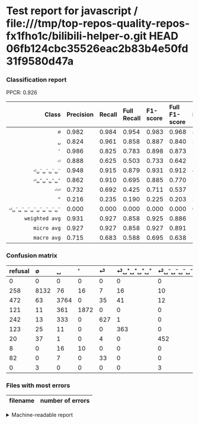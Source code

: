 # Test report for javascript / file:///tmp/top-repos-quality-repos-fx1fho1c/bilibili-helper-o.git HEAD 06fb124cbc35526eac2b83b4e50fd31f9580d47a

### Classification report

PPCR: 0.926

| Class | Precision | Recall | Full Recall | F1-score | Full F1-score | Support | Full Support | PPCR |
|------:|:----------|:-------|:------------|:---------|:---------|:--------|:-------------|:-----|
| `∅` | 0.982| 0.984| 0.954| 0.983| 0.968| 8263| 8521| 0.970 |
| `␣` | 0.824| 0.961| 0.858| 0.887| 0.840| 3916| 4388| 0.892 |
| `'` | 0.986| 0.825| 0.783| 0.898| 0.873| 2269| 2390| 0.949 |
| `⏎` | 0.888| 0.625| 0.503| 0.733| 0.642| 1004| 1246| 0.806 |
| `⏎␣⁻␣⁻␣⁻␣⁻` | 0.948| 0.915| 0.879| 0.931| 0.912| 494| 514| 0.961 |
| `⏎␣⁺␣⁺␣⁺␣⁺` | 0.862| 0.910| 0.695| 0.885| 0.770| 399| 522| 0.764 |
| `⏎⏎` | 0.732| 0.692| 0.425| 0.711| 0.537| 130| 212| 0.613 |
| `"` | 0.216| 0.235| 0.190| 0.225| 0.203| 34| 42| 0.810 |
| `⏎␣⁻␣⁻␣⁻␣⁻␣⁻␣⁻␣⁻␣⁻` | 0.000| 0.000| 0.000| 0.000| 0.000| 6| 6| 1.000 |
| `weighted avg` | 0.931| 0.927| 0.858| 0.925| 0.886| 16515| 17841| 0.926 |
| `micro avg` | 0.927| 0.927| 0.858| 0.927| 0.891| 16515| 17841| 0.926 |
| `macro avg` | 0.715| 0.683| 0.588| 0.695| 0.638| 16515| 17841| 0.926 |

### Confusion matrix

|refusal|  ∅| ␣| '| ⏎| ⏎␣⁺␣⁺␣⁺␣⁺| ⏎␣⁻␣⁻␣⁻␣⁻| "| ⏎⏎| ⏎␣⁻␣⁻␣⁻␣⁻␣⁻␣⁻␣⁻␣⁻| 
|:---|:---|:---|:---|:---|:---|:---|:---|:---|:---|
|0 |0 |0 |0 |0 |0 |0 |0 |0 |0 |
|258 |8132 |76 |16 |7 |16 |10 |4 |2 |0 |
|472 |63 |3764 |0 |35 |41 |12 |0 |1 |0 |
|121 |11 |361 |1872 |0 |0 |0 |25 |0 |0 |
|242 |13 |333 |0 |627 |1 |0 |0 |30 |0 |
|123 |25 |11 |0 |0 |363 |0 |0 |0 |0 |
|20 |37 |1 |0 |4 |0 |452 |0 |0 |0 |
|8 |0 |16 |10 |0 |0 |0 |8 |0 |0 |
|82 |0 |7 |0 |33 |0 |0 |0 |90 |0 |
|0 |3 |0 |0 |0 |0 |3 |0 |0 |0 |

### Files with most errors

| filename | number of errors|
|:----:|:-----|

<details>
    <summary>Machine-readable report</summary>
```json
{
  "cl_report": {"\"": {"f1-score": 0.22535211267605634, "precision": 0.21621621621621623, "recall": 0.23529411764705882, "support": 34}, "\u0027": {"f1-score": 0.898488120950324, "precision": 0.9863013698630136, "recall": 0.8250330542089026, "support": 2269}, "macro avg": {"f1-score": 0.6950123079554297, "precision": 0.7152903100447185, "recall": 0.6830246806422539, "support": 16515}, "micro avg": {"f1-score": 0.9269149258250077, "precision": 0.9269149258250076, "recall": 0.9269149258250076, "support": 16515}, "weighted avg": {"f1-score": 0.9254778924579168, "precision": 0.9313727554104411, "recall": 0.9269149258250076, "support": 16515}, "\u2205": {"f1-score": 0.9828972019097117, "precision": 0.981651376146789, "recall": 0.9841461938763161, "support": 8263}, "\u23ce": {"f1-score": 0.7333333333333333, "precision": 0.8881019830028328, "recall": 0.6245019920318725, "support": 1004}, "\u23ce\u23ce": {"f1-score": 0.7114624505928854, "precision": 0.7317073170731707, "recall": 0.6923076923076923, "support": 130}, "\u23ce\u2423\u207a\u2423\u207a\u2423\u207a\u2423\u207a": {"f1-score": 0.8853658536585366, "precision": 0.8622327790973872, "recall": 0.9097744360902256, "support": 399}, "\u23ce\u2423\u207b\u2423\u207b\u2423\u207b\u2423\u207b": {"f1-score": 0.9309989701338824, "precision": 0.9475890985324947, "recall": 0.9149797570850202, "support": 494}, "\u23ce\u2423\u207b\u2423\u207b\u2423\u207b\u2423\u207b\u2423\u207b\u2423\u207b\u2423\u207b\u2423\u207b": {"f1-score": 0.0, "precision": 0.0, "recall": 0.0, "support": 6}, "\u2423": {"f1-score": 0.8872127283441368, "precision": 0.8238126504705625, "recall": 0.9611848825331971, "support": 3916}},
  "cl_report_full": {"\"": {"f1-score": 0.20253164556962025, "precision": 0.21621621621621623, "recall": 0.19047619047619047, "support": 42}, "\u0027": {"f1-score": 0.8731343283582089, "precision": 0.9863013698630136, "recall": 0.7832635983263598, "support": 2390}, "macro avg": {"f1-score": 0.6384175394705776, "precision": 0.7152903100447185, "recall": 0.5876000176802739, "support": 17841}, "micro avg": {"f1-score": 0.8911398300151356, "precision": 0.9269149258250076, "recall": 0.858023653382658, "support": 17841}, "weighted avg": {"f1-score": 0.8864435406158364, "precision": 0.9273429724141518, "recall": 0.858023653382658, "support": 17841}, "\u2205": {"f1-score": 0.9678072002380245, "precision": 0.981651376146789, "recall": 0.9543480812111255, "support": 8521}, "\u23ce": {"f1-score": 0.6424180327868851, "precision": 0.8881019830028328, "recall": 0.5032102728731942, "support": 1246}, "\u23ce\u23ce": {"f1-score": 0.5373134328358209, "precision": 0.7317073170731707, "recall": 0.42452830188679247, "support": 212}, "\u23ce\u2423\u207a\u2423\u207a\u2423\u207a\u2423\u207a": {"f1-score": 0.7698833510074231, "precision": 0.8622327790973872, "recall": 0.6954022988505747, "support": 522}, "\u23ce\u2423\u207b\u2423\u207b\u2423\u207b\u2423\u207b": {"f1-score": 0.9122098890010091, "precision": 0.9475890985324947, "recall": 0.8793774319066148, "support": 514}, "\u23ce\u2423\u207b\u2423\u207b\u2423\u207b\u2423\u207b\u2423\u207b\u2423\u207b\u2423\u207b\u2423\u207b": {"f1-score": 0.0, "precision": 0.0, "recall": 0.0, "support": 6}, "\u2423": {"f1-score": 0.8404599754382048, "precision": 0.8238126504705625, "recall": 0.8577939835916135, "support": 4388}},
  "ppcr": 0.9256768118379015
}
```
</details>

